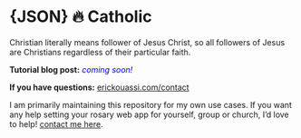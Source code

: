# {JSON} 🔥 Catholic
Christian literally means follower of Jesus Christ, so all followers of Jesus are Christians regardless of their particular faith.



**Tutorial blog post:**  <span style="color:blue">*coming soon!*</span>

**If you have questions:**  [erickouassi.com/contact](https://erickouassi.com/contact.html)

I am primarily maintaining this repository for my own use cases. If you want any help setting your rosary web app for yourself, group or church, I’d love to help! [contact me here](https://erickouassi.com/contact.html).

